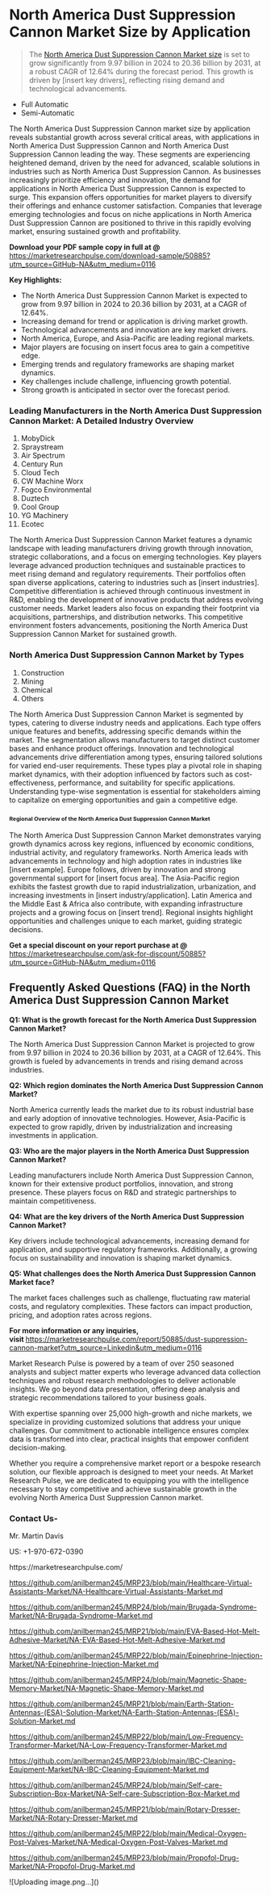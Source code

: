<h1>North America Dust Suppression Cannon Market&nbsp;Size by Application</h1><blockquote><p>The <a href="https://marketresearchpulse.com/download-sample/50885?utm_source=GitHub-NA&amp;utm_medium=0116">North America Dust Suppression Cannon Market size</a> is set to grow significantly from 9.97 billion in 2024 to 20.36 billion by 2031, at a robust CAGR of 12.64% during the forecast period. This growth is driven by [insert key drivers], reflecting rising demand and technological advancements.</p></blockquote><ul><li>Full Automatic<li> Semi-Automatic</li></ul><p>The North America Dust Suppression Cannon market size by application reveals substantial growth across several critical areas, with applications in North America Dust Suppression Cannon and North America Dust Suppression Cannon leading the way. These segments are experiencing heightened demand, driven by the need for advanced, scalable solutions in industries such as North America Dust Suppression Cannon. As businesses increasingly prioritize efficiency and innovation, the demand for applications in North America Dust Suppression Cannon is expected to surge. This expansion offers opportunities for market players to diversify their offerings and enhance customer satisfaction. Companies that leverage emerging technologies and focus on niche applications in North America Dust Suppression Cannon are positioned to thrive in this rapidly evolving market, ensuring sustained growth and profitability.</p><p><strong>Download your PDF sample copy in full at @ </strong><a href="https://marketresearchpulse.com/download-sample/50885?utm_source=GitHub-NA&amp;utm_medium=0116">https://marketresearchpulse.com/download-sample/50885?utm_source=GitHub-NA&amp;utm_medium=0116</a></p><p><strong>Key Highlights: </strong></p><ul><li>The North America Dust Suppression Cannon Market is expected to grow from 9.97 billion in 2024 to 20.36 billion by 2031, at a CAGR of 12.64%.</li><li>Increasing demand for trend or application is driving market growth.</li><li>Technological advancements and innovation are key market drivers.</li><li>North America, Europe, and Asia-Pacific are leading regional markets.</li><li>Major players are focusing on insert focus area to gain a competitive edge.</li><li>Emerging trends and regulatory frameworks are shaping market dynamics.</li><li>Key challenges include challenge, influencing growth potential.</li><li>Strong growth is anticipated in sector over the forecast period.</li></ul><h3>Leading Manufacturers in the North America Dust Suppression Cannon Market: A Detailed Industry Overview</h3><ol><li>MobyDick</li><li>Spraystream</li><li>Air Spectrum</li><li>Century Run</li><li>Cloud Tech</li><li>CW Machine Worx</li><li>Fogco Environmental</li><li>Duztech</li><li>Cool Group</li><li>YG Machinery</li><li>Ecotec</li></ol><div class="flex max-w-full flex-col flex-grow"><div class="min-h-8 text-message flex w-full flex-col items-end gap-2 whitespace-normal break-words [.text-message+&amp;]:mt-5" dir="auto" data-message-author-role="assistant" data-message-id="fd8432e4-4910-450d-b182-61b7bfb0a01f" data-message-model-slug="gpt-4o"><div class="flex w-full flex-col gap-1 empty:hidden first:pt-[3px]"><div class="markdown prose w-full break-words dark:prose-invert light"><p>The North America Dust Suppression Cannon Market features a dynamic landscape with leading manufacturers driving growth through innovation, strategic collaborations, and a focus on emerging technologies. Key players leverage advanced production techniques and sustainable practices to meet rising demand and regulatory requirements. Their portfolios often span diverse applications, catering to industries such as [insert industries]. Competitive differentiation is achieved through continuous investment in R&amp;D, enabling the development of innovative products that address evolving customer needs. Market leaders also focus on expanding their footprint via acquisitions, partnerships, and distribution networks. This competitive environment fosters advancements, positioning the North America Dust Suppression Cannon Market for sustained growth.</p></div></div></div></div><h3>North America Dust Suppression Cannon Market by Types</h3><ol><li>Construction<li> Mining<li> Chemical<li> Others</li></ol><div class="flex max-w-full flex-col flex-grow"><div class="min-h-8 text-message flex w-full flex-col items-end gap-2 whitespace-normal break-words [.text-message+&amp;]:mt-5" dir="auto" data-message-author-role="assistant" data-message-id="084470be-0bb7-4664-bddf-5156b4f41249" data-message-model-slug="gpt-4o-mini"><div class="flex w-full flex-col gap-1 empty:hidden first:pt-[3px]"><div class="markdown prose w-full break-words dark:prose-invert light"><p>The North America Dust Suppression Cannon Market is segmented by types, catering to diverse industry needs and applications. Each type offers unique features and benefits, addressing specific demands within the market. The segmentation allows manufacturers to target distinct customer bases and enhance product offerings. Innovation and technological advancements drive differentiation among types, ensuring tailored solutions for varied end-user requirements. These types play a pivotal role in shaping market dynamics, with their adoption influenced by factors such as cost-effectiveness, performance, and suitability for specific applications. Understanding type-wise segmentation is essential for stakeholders aiming to capitalize on emerging opportunities and gain a competitive edge.</p></div></div></div></div><h3><span style="font-size: 11px;">Regional Overview of the North America Dust Suppression Cannon Market</span></h3><div class="flex max-w-full flex-col flex-grow"><div class="min-h-8 text-message flex w-full flex-col items-end gap-2 whitespace-normal break-words [.text-message+&amp;]:mt-5" dir="auto" data-message-author-role="assistant" data-message-id="e9038762-ce64-4e30-91c9-9bd413514231" data-message-model-slug="gpt-4o-mini"><div class="flex w-full flex-col gap-1 empty:hidden first:pt-[3px]"><div class="markdown prose w-full break-words dark:prose-invert light"><p>The North America Dust Suppression Cannon Market demonstrates varying growth dynamics across key regions, influenced by economic conditions, industrial activity, and regulatory frameworks. North America leads with advancements in technology and high adoption rates in industries like [insert example]. Europe follows, driven by innovation and strong governmental support for [insert focus area]. The Asia-Pacific region exhibits the fastest growth due to rapid industrialization, urbanization, and increasing investments in [insert industry/application]. Latin America and the Middle East &amp; Africa also contribute, with expanding infrastructure projects and a growing focus on [insert trend]. Regional insights highlight opportunities and challenges unique to each market, guiding strategic decisions.</p></div></div></div></div><p><strong>Get a special discount on your report purchase at @ </strong><a href="https://marketresearchpulse.com/ask-for-discount/50885?utm_source=GitHub-NA&amp;utm_medium=0116">https://marketresearchpulse.com/ask-for-discount/50885?utm_source=GitHub-NA&amp;utm_medium=0116</a></p><h2>Frequently Asked Questions (FAQ) in the North America Dust Suppression Cannon Market</h2><p><strong>Q1: What is the growth forecast for the North America Dust Suppression Cannon Market?</strong></p><p>The North America Dust Suppression Cannon Market is projected to grow from 9.97 billion in 2024 to 20.36 billion by 2031, at a CAGR of 12.64%. This growth is fueled by advancements in trends and rising demand across industries.</p><p><strong>Q2: Which region dominates the North America Dust Suppression Cannon Market?</strong></p><p>North America currently leads the market due to its robust industrial base and early adoption of innovative technologies. However, Asia-Pacific is expected to grow rapidly, driven by industrialization and increasing investments in application.</p><p><strong>Q3: Who are the major players in the North America Dust Suppression Cannon Market?</strong></p><p>Leading manufacturers include North America Dust Suppression Cannon, known for their extensive product portfolios, innovation, and strong presence. These players focus on R&amp;D and strategic partnerships to maintain competitiveness.</p><p><strong>Q4: What are the key drivers of the North America Dust Suppression Cannon Market?</strong></p><p>Key drivers include technological advancements, increasing demand for application, and supportive regulatory frameworks. Additionally, a growing focus on sustainability and innovation is shaping market dynamics.</p><p><strong>Q5: What challenges does the North America Dust Suppression Cannon Market face?</strong></p><p>The market faces challenges such as challenge, fluctuating raw material costs, and regulatory complexities. These factors can impact production, pricing, and adoption rates across regions.</p><p><strong>For more information or any inquiries, visit&nbsp;</strong><a href="https://marketresearchpulse.com/report/50885/dust-suppression-cannon-market?utm_source=Linkedin&utm_medium=0116">https://marketresearchpulse.com/report/50885/dust-suppression-cannon-market?utm_source=Linkedin&utm_medium=0116</a></p><p>Market Research Pulse is powered by a team of over 250 seasoned analysts and subject matter experts who leverage advanced data collection techniques and robust research methodologies to deliver actionable insights. We go beyond data presentation, offering deep analysis and strategic recommendations tailored to your business goals.</p><p>With expertise spanning over 25,000 high-growth and niche markets, we specialize in providing customized solutions that address your unique challenges. Our commitment to actionable intelligence ensures complex data is transformed into clear, practical insights that empower confident decision-making.</p><p>Whether you require a comprehensive market report or a bespoke research solution, our flexible approach is designed to meet your needs. At Market Research Pulse, we are dedicated to equipping you with the intelligence necessary to stay competitive and achieve sustainable growth in the evolving North America Dust Suppression Cannon market.</p><h3><strong>Contact Us-</strong></h3><p>Mr. Martin Davis</p><p>US: +1-970-672-0390</p><p>https://marketresearchpulse.com/</p><p><a href="https://github.com/anilberman245/MRP23/blob/main/Healthcare-Virtual-Assistants-Market/NA-Healthcare-Virtual-Assistants-Market.md">https://github.com/anilberman245/MRP23/blob/main/Healthcare-Virtual-Assistants-Market/NA-Healthcare-Virtual-Assistants-Market.md</a></p><p><a href="https://github.com/anilberman245/MRP24/blob/main/Brugada-Syndrome-Market/NA-Brugada-Syndrome-Market.md">https://github.com/anilberman245/MRP24/blob/main/Brugada-Syndrome-Market/NA-Brugada-Syndrome-Market.md</a></p><p><a href="https://github.com/anilberman245/MRP21/blob/main/EVA-Based-Hot-Melt-Adhesive-Market/NA-EVA-Based-Hot-Melt-Adhesive-Market.md">https://github.com/anilberman245/MRP21/blob/main/EVA-Based-Hot-Melt-Adhesive-Market/NA-EVA-Based-Hot-Melt-Adhesive-Market.md</a></p><p><a href="https://github.com/anilberman245/MRP22/blob/main/Epinephrine-Injection-Market/NA-Epinephrine-Injection-Market.md">https://github.com/anilberman245/MRP22/blob/main/Epinephrine-Injection-Market/NA-Epinephrine-Injection-Market.md</a></p><p><a href="https://github.com/anilberman245/MRP24/blob/main/Magnetic-Shape-Memory-Market/NA-Magnetic-Shape-Memory-Market.md">https://github.com/anilberman245/MRP24/blob/main/Magnetic-Shape-Memory-Market/NA-Magnetic-Shape-Memory-Market.md</a></p><p><a href="https://github.com/anilberman245/MRP21/blob/main/Earth-Station-Antennas-(ESA)-Solution-Market/NA-Earth-Station-Antennas-(ESA)-Solution-Market.md">https://github.com/anilberman245/MRP21/blob/main/Earth-Station-Antennas-(ESA)-Solution-Market/NA-Earth-Station-Antennas-(ESA)-Solution-Market.md</a></p><p><a href="https://github.com/anilberman245/MRP22/blob/main/Low-Frequency-Transformer-Market/NA-Low-Frequency-Transformer-Market.md">https://github.com/anilberman245/MRP22/blob/main/Low-Frequency-Transformer-Market/NA-Low-Frequency-Transformer-Market.md</a></p><p><a href="https://github.com/anilberman245/MRP23/blob/main/IBC-Cleaning-Equipment-Market/NA-IBC-Cleaning-Equipment-Market.md">https://github.com/anilberman245/MRP23/blob/main/IBC-Cleaning-Equipment-Market/NA-IBC-Cleaning-Equipment-Market.md</a></p><p><a href="https://github.com/anilberman245/MRP24/blob/main/Self-care-Subscription-Box-Market/NA-Self-care-Subscription-Box-Market.md">https://github.com/anilberman245/MRP24/blob/main/Self-care-Subscription-Box-Market/NA-Self-care-Subscription-Box-Market.md</a></p><p><a href="https://github.com/anilberman245/MRP21/blob/main/Rotary-Dresser-Market/NA-Rotary-Dresser-Market.md">https://github.com/anilberman245/MRP21/blob/main/Rotary-Dresser-Market/NA-Rotary-Dresser-Market.md</a></p><p><a href="https://github.com/anilberman245/MRP22/blob/main/Medical-Oxygen-Post-Valves-Market/NA-Medical-Oxygen-Post-Valves-Market.md">https://github.com/anilberman245/MRP22/blob/main/Medical-Oxygen-Post-Valves-Market/NA-Medical-Oxygen-Post-Valves-Market.md</a></p><p><a href="https://github.com/anilberman245/MRP23/blob/main/Propofol-Drug-Market/NA-Propofol-Drug-Market.md">https://github.com/anilberman245/MRP23/blob/main/Propofol-Drug-Market/NA-Propofol-Drug-Market.md</a></p>
![Uploading image.png…]()

